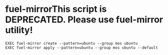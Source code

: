 # fuel-mirrorThis script is DEPRECATED. Please use fuel-mirror utility!
```
EXEC fuel-mirror create --pattern=ubuntu --group mos ubuntu
EXEC fuel-mirror apply --pattern=ubuntu --group mos ubuntu --default
```

